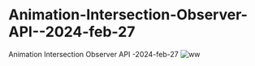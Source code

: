 # Animation-Intersection-Observer-API--2024-feb-27
Animation Intersection Observer API -2024-feb-27
![ww](https://github.com/ravinath93/Animation-Intersection-Observer-API--2024-feb-27/assets/143611757/73f95406-e1f2-42e0-a514-88bcd55c4928)

